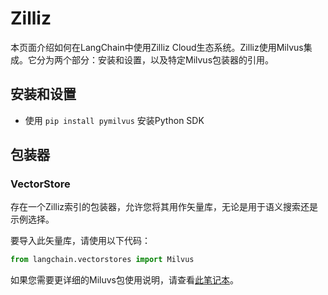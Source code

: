 # Zilliz

本页面介绍如何在LangChain中使用Zilliz Cloud生态系统。Zilliz使用Milvus集成。它分为两个部分：安装和设置，以及特定Milvus包装器的引用。

## 安装和设置
- 使用 `pip install pymilvus` 安装Python SDK

## 包装器
### VectorStore
存在一个Zilliz索引的包装器，允许您将其用作矢量库，无论是用于语义搜索还是示例选择。

要导入此矢量库，请使用以下代码：
```python
from langchain.vectorstores import Milvus
```
如果您需要更详细的Miluvs包使用说明，请查看[此笔记本](../modules/indexes/vectorstores/examples/zilliz.ipynb)。